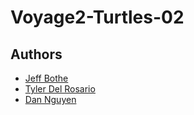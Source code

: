 # Voyage2-Turtles-02

## Authors

* [Jeff Bothe](https://github.com/jmbothe)
* [Tyler Del Rosario](https://github.com/HTMLNoob)
* [Dan Nguyen](https://github.com/ziggysauce)
